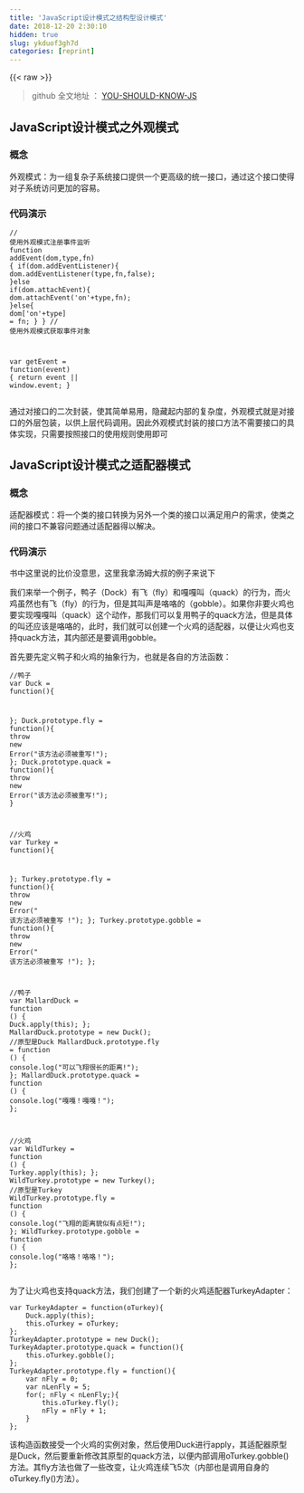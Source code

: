 ```yaml
---
title: 'JavaScript设计模式之结构型设计模式' 
date: 2018-12-20 2:30:10
hidden: true
slug: ykduof3gh7d
categories: [reprint]
---
```


{{< raw >}}

                    
<blockquote>github 全文地址 ： <a href="https://github.com/Nealyang/YOU-SHOULD-KNOW-JS" rel="nofollow noreferrer" target="_blank">YOU-SHOULD-KNOW-JS</a>
</blockquote>
<h2 id="articleHeader0">JavaScript设计模式之外观模式</h2>
<h3 id="articleHeader1">概念</h3>
<p>外观模式：为一组复杂子系统接口提供一个更高级的统一接口，通过这个接口使得对子系统访问更加的容易。</p>
<h3 id="articleHeader2">代码演示</h3>
<div class="widget-codetool" style="display:none;">
      <div class="widget-codetool--inner">
      <span class="selectCode code-tool" data-toggle="tooltip" data-placement="top" title="" data-original-title="全选"></span>
      <span type="button" class="copyCode code-tool" data-toggle="tooltip" data-placement="top" data-clipboard-text="// 使用外观模式注册事件监听
function addEvent(dom,type,fn) {
  if(dom.addEventListener){
      dom.addEventListener(type,fn,false);
  }else if(dom.attachEvent){
      dom.attachEvent('on'+type,fn);
  }else{
      dom['on'+type] = fn;
  }
}
// 使用外观模式获取事件对象

var getEvent = function(event) {
  return event || window.event;
}" title="" data-original-title="复制"></span>
      <span type="button" class="saveToNote code-tool" data-toggle="tooltip" data-placement="top" title="" data-original-title="放进笔记"></span>
      </div>
      </div><pre class="hljs typescript"><code><span class="hljs-comment">// 使用外观模式注册事件监听</span>
<span class="hljs-function"><span class="hljs-keyword">function</span> <span class="hljs-title">addEvent</span>(<span class="hljs-params">dom,<span class="hljs-keyword">type</span>,fn</span>) </span>{
  <span class="hljs-keyword">if</span>(dom.addEventListener){
      dom.addEventListener(<span class="hljs-keyword">type</span>,fn,<span class="hljs-literal">false</span>);
  }<span class="hljs-keyword">else</span> <span class="hljs-keyword">if</span>(dom.attachEvent){
      dom.attachEvent(<span class="hljs-string">'on'</span>+<span class="hljs-keyword">type</span>,fn);
  }<span class="hljs-keyword">else</span>{
      dom[<span class="hljs-string">'on'</span>+<span class="hljs-keyword">type</span>] = fn;
  }
}
<span class="hljs-comment">// 使用外观模式获取事件对象</span>

<span class="hljs-keyword">var</span> getEvent = <span class="hljs-function"><span class="hljs-keyword">function</span>(<span class="hljs-params">event</span>) </span>{
  <span class="hljs-keyword">return</span> event || <span class="hljs-built_in">window</span>.event;
}</code></pre>
<p>通过对接口的二次封装，使其简单易用，隐藏起内部的复杂度，外观模式就是对接口的外层包装，以供上层代码调用。因此外观模式封装的接口方法不需要接口的具体实现，只需要按照接口的使用规则使用即可</p>
<h2 id="articleHeader3">JavaScript设计模式之适配器模式</h2>
<h3 id="articleHeader4">概念</h3>
<p>适配器模式：将一个类的接口转换为另外一个类的接口以满足用户的需求，使类之间的接口不兼容问题通过适配器得以解决。</p>
<h3 id="articleHeader5">代码演示</h3>
<p>书中这里说的比价没意思，这里我拿汤姆大叔的例子来说下</p>
<p>我们来举一个例子，鸭子（Dock）有飞（fly）和嘎嘎叫（quack）的行为，而火鸡虽然也有飞（fly）的行为，但是其叫声是咯咯的（gobble）。如果你非要火鸡也要实现嘎嘎叫（quack）这个动作，那我们可以复用鸭子的quack方法，但是具体的叫还应该是咯咯的，此时，我们就可以创建一个火鸡的适配器，以便让火鸡也支持quack方法，其内部还是要调用gobble。</p>
<p>首先要先定义鸭子和火鸡的抽象行为，也就是各自的方法函数：</p>
<div class="widget-codetool" style="display:none;">
      <div class="widget-codetool--inner">
      <span class="selectCode code-tool" data-toggle="tooltip" data-placement="top" title="" data-original-title="全选"></span>
      <span type="button" class="copyCode code-tool" data-toggle="tooltip" data-placement="top" data-clipboard-text="//鸭子
var Duck = function(){

};
Duck.prototype.fly = function(){
throw new Error(&quot;该方法必须被重写!&quot;);
};
Duck.prototype.quack = function(){
throw new Error(&quot;该方法必须被重写!&quot;);
}

//火鸡
var Turkey = function(){

};
Turkey.prototype.fly = function(){
    throw new Error(&quot; 该方法必须被重写 !&quot;);
};
Turkey.prototype.gobble = function(){
    throw new Error(&quot; 该方法必须被重写 !&quot;);
};


//鸭子
var MallardDuck = function () {
    Duck.apply(this);
};
MallardDuck.prototype = new Duck(); //原型是Duck
MallardDuck.prototype.fly = function () {
    console.log(&quot;可以飞翔很长的距离!&quot;);
};
MallardDuck.prototype.quack = function () {
    console.log(&quot;嘎嘎！嘎嘎！&quot;);
};

//火鸡
var WildTurkey = function () {
    Turkey.apply(this);
};
WildTurkey.prototype = new Turkey(); //原型是Turkey
WildTurkey.prototype.fly = function () {
    console.log(&quot;飞翔的距离貌似有点短!&quot;);
};
WildTurkey.prototype.gobble = function () {
    console.log(&quot;咯咯！咯咯！&quot;);
};" title="" data-original-title="复制"></span>
      <span type="button" class="saveToNote code-tool" data-toggle="tooltip" data-placement="top" title="" data-original-title="放进笔记"></span>
      </div>
      </div><pre class="hljs javascript"><code><span class="hljs-comment">//鸭子</span>
<span class="hljs-keyword">var</span> Duck = <span class="hljs-function"><span class="hljs-keyword">function</span>(<span class="hljs-params"></span>)</span>{

};
Duck.prototype.fly = <span class="hljs-function"><span class="hljs-keyword">function</span>(<span class="hljs-params"></span>)</span>{
<span class="hljs-keyword">throw</span> <span class="hljs-keyword">new</span> <span class="hljs-built_in">Error</span>(<span class="hljs-string">"该方法必须被重写!"</span>);
};
Duck.prototype.quack = <span class="hljs-function"><span class="hljs-keyword">function</span>(<span class="hljs-params"></span>)</span>{
<span class="hljs-keyword">throw</span> <span class="hljs-keyword">new</span> <span class="hljs-built_in">Error</span>(<span class="hljs-string">"该方法必须被重写!"</span>);
}

<span class="hljs-comment">//火鸡</span>
<span class="hljs-keyword">var</span> Turkey = <span class="hljs-function"><span class="hljs-keyword">function</span>(<span class="hljs-params"></span>)</span>{

};
Turkey.prototype.fly = <span class="hljs-function"><span class="hljs-keyword">function</span>(<span class="hljs-params"></span>)</span>{
    <span class="hljs-keyword">throw</span> <span class="hljs-keyword">new</span> <span class="hljs-built_in">Error</span>(<span class="hljs-string">" 该方法必须被重写 !"</span>);
};
Turkey.prototype.gobble = <span class="hljs-function"><span class="hljs-keyword">function</span>(<span class="hljs-params"></span>)</span>{
    <span class="hljs-keyword">throw</span> <span class="hljs-keyword">new</span> <span class="hljs-built_in">Error</span>(<span class="hljs-string">" 该方法必须被重写 !"</span>);
};


<span class="hljs-comment">//鸭子</span>
<span class="hljs-keyword">var</span> MallardDuck = <span class="hljs-function"><span class="hljs-keyword">function</span> (<span class="hljs-params"></span>) </span>{
    Duck.apply(<span class="hljs-keyword">this</span>);
};
MallardDuck.prototype = <span class="hljs-keyword">new</span> Duck(); <span class="hljs-comment">//原型是Duck</span>
MallardDuck.prototype.fly = <span class="hljs-function"><span class="hljs-keyword">function</span> (<span class="hljs-params"></span>) </span>{
    <span class="hljs-built_in">console</span>.log(<span class="hljs-string">"可以飞翔很长的距离!"</span>);
};
MallardDuck.prototype.quack = <span class="hljs-function"><span class="hljs-keyword">function</span> (<span class="hljs-params"></span>) </span>{
    <span class="hljs-built_in">console</span>.log(<span class="hljs-string">"嘎嘎！嘎嘎！"</span>);
};

<span class="hljs-comment">//火鸡</span>
<span class="hljs-keyword">var</span> WildTurkey = <span class="hljs-function"><span class="hljs-keyword">function</span> (<span class="hljs-params"></span>) </span>{
    Turkey.apply(<span class="hljs-keyword">this</span>);
};
WildTurkey.prototype = <span class="hljs-keyword">new</span> Turkey(); <span class="hljs-comment">//原型是Turkey</span>
WildTurkey.prototype.fly = <span class="hljs-function"><span class="hljs-keyword">function</span> (<span class="hljs-params"></span>) </span>{
    <span class="hljs-built_in">console</span>.log(<span class="hljs-string">"飞翔的距离貌似有点短!"</span>);
};
WildTurkey.prototype.gobble = <span class="hljs-function"><span class="hljs-keyword">function</span> (<span class="hljs-params"></span>) </span>{
    <span class="hljs-built_in">console</span>.log(<span class="hljs-string">"咯咯！咯咯！"</span>);
};</code></pre>
<p>为了让火鸡也支持quack方法，我们创建了一个新的火鸡适配器TurkeyAdapter：</p>
<div class="widget-codetool" style="display:none;">
      <div class="widget-codetool--inner">
      <span class="selectCode code-tool" data-toggle="tooltip" data-placement="top" title="" data-original-title="全选"></span>
      <span type="button" class="copyCode code-tool" data-toggle="tooltip" data-placement="top" data-clipboard-text="var TurkeyAdapter = function(oTurkey){
    Duck.apply(this);
    this.oTurkey = oTurkey;
};
TurkeyAdapter.prototype = new Duck();
TurkeyAdapter.prototype.quack = function(){
    this.oTurkey.gobble();
};
TurkeyAdapter.prototype.fly = function(){
    var nFly = 0;
    var nLenFly = 5;
    for(; nFly < nLenFly;){
        this.oTurkey.fly();
        nFly = nFly + 1;
    }
};" title="" data-original-title="复制"></span>
      <span type="button" class="saveToNote code-tool" data-toggle="tooltip" data-placement="top" title="" data-original-title="放进笔记"></span>
      </div>
      </div><pre class="hljs actionscript"><code><span class="hljs-keyword">var</span> TurkeyAdapter = <span class="hljs-function"><span class="hljs-keyword">function</span><span class="hljs-params">(oTurkey)</span></span>{
    Duck.apply(<span class="hljs-keyword">this</span>);
    <span class="hljs-keyword">this</span>.oTurkey = oTurkey;
};
TurkeyAdapter.prototype = <span class="hljs-keyword">new</span> Duck();
TurkeyAdapter.prototype.quack = <span class="hljs-function"><span class="hljs-keyword">function</span><span class="hljs-params">()</span></span>{
    <span class="hljs-keyword">this</span>.oTurkey.gobble();
};
TurkeyAdapter.prototype.fly = <span class="hljs-function"><span class="hljs-keyword">function</span><span class="hljs-params">()</span></span>{
    <span class="hljs-keyword">var</span> nFly = <span class="hljs-number">0</span>;
    <span class="hljs-keyword">var</span> nLenFly = <span class="hljs-number">5</span>;
    <span class="hljs-keyword">for</span>(; nFly &lt; nLenFly;){
        <span class="hljs-keyword">this</span>.oTurkey.fly();
        nFly = nFly + <span class="hljs-number">1</span>;
    }
};</code></pre>
<p>该构造函数接受一个火鸡的实例对象，然后使用Duck进行apply，其适配器原型是Duck，然后要重新修改其原型的quack方法，以便内部调用oTurkey.gobble()方法。其fly方法也做了一些改变，让火鸡连续飞5次（内部也是调用自身的oTurkey.fly()方法）。</p>
<div class="widget-codetool" style="display:none;">
      <div class="widget-codetool--inner">
      <span class="selectCode code-tool" data-toggle="tooltip" data-placement="top" title="" data-original-title="全选"></span>
      <span type="button" class="copyCode code-tool" data-toggle="tooltip" data-placement="top" data-clipboard-text="    var oMallardDuck = new MallardDuck();
    var oWildTurkey = new WildTurkey();
    var oTurkeyAdapter = new TurkeyAdapter(oWildTurkey);
    
    //原有的鸭子行为
    oMallardDuck.fly();
    oMallardDuck.quack();
    
    //原有的火鸡行为
    oWildTurkey.fly();
    oWildTurkey.gobble();
    
    //适配器火鸡的行为（火鸡调用鸭子的方法名称）
    oTurkeyAdapter.fly();
    oTurkeyAdapter.quack();" title="" data-original-title="复制"></span>
      <span type="button" class="saveToNote code-tool" data-toggle="tooltip" data-placement="top" title="" data-original-title="放进笔记"></span>
      </div>
      </div><pre class="hljs pony"><code>    <span class="hljs-keyword">var</span> oMallardDuck = <span class="hljs-function"><span class="hljs-keyword">new</span> <span class="hljs-title">MallardDuck</span>();
    <span class="hljs-title">var</span> <span class="hljs-title">oWildTurkey</span> = <span class="hljs-title">new</span> <span class="hljs-title">WildTurkey</span>();
    <span class="hljs-title">var</span> <span class="hljs-title">oTurkeyAdapter</span> = <span class="hljs-title">new</span> <span class="hljs-title">TurkeyAdapter</span>(oWildTurkey);
    
    <span class="hljs-comment">//原有的鸭子行为</span>
    <span class="hljs-title">oMallardDuck</span>.<span class="hljs-title">fly</span>();
    <span class="hljs-title">oMallardDuck</span>.<span class="hljs-title">quack</span>();
    
    <span class="hljs-comment">//原有的火鸡行为</span>
    <span class="hljs-title">oWildTurkey</span>.<span class="hljs-title">fly</span>();
    <span class="hljs-title">oWildTurkey</span>.<span class="hljs-title">gobble</span>();
    
    <span class="hljs-comment">//适配器火鸡的行为（火鸡调用鸭子的方法名称）</span>
    <span class="hljs-title">oTurkeyAdapter</span>.<span class="hljs-title">fly</span>();
    <span class="hljs-title">oTurkeyAdapter</span>.<span class="hljs-title">quack</span>();</span></code></pre>
<h2 id="articleHeader6">JavaScript设计模式之代理模式</h2>
<h3 id="articleHeader7">概念</h3>
<p>代理模式：由于一个对象不能直接引用另一个对象，所以需要代理对象在这两个对象之间起到中介的作用</p>
<h3 id="articleHeader8">代码演示</h3>
<div class="widget-codetool" style="display:none;">
      <div class="widget-codetool--inner">
      <span class="selectCode code-tool" data-toggle="tooltip" data-placement="top" title="" data-original-title="全选"></span>
      <span type="button" class="copyCode code-tool" data-toggle="tooltip" data-placement="top" data-clipboard-text="// 先声明美女对象
var girl = function (name) {
    this.name = name;
};

// 这是dudu
var dudu = function (girl) {
    this.girl = girl;
    this.sendGift = function (gift) {
        alert(&quot;Hi &quot; + girl.name + &quot;, dudu送你一个礼物：&quot; + gift);
    }
};

// 大叔是代理
var proxyTom = function (girl) {
    this.girl = girl;
    this.sendGift = function (gift) {
        (new dudu(girl)).sendGift(gift); // 替dudu送花咯
    }
};

var proxy = new proxyTom(new girl(&quot;酸奶小妹&quot;));
proxy.sendGift(&quot;999朵玫瑰&quot;);" title="" data-original-title="复制"></span>
      <span type="button" class="saveToNote code-tool" data-toggle="tooltip" data-placement="top" title="" data-original-title="放进笔记"></span>
      </div>
      </div><pre class="hljs actionscript"><code><span class="hljs-comment">// 先声明美女对象</span>
<span class="hljs-keyword">var</span> girl = <span class="hljs-function"><span class="hljs-keyword">function</span> <span class="hljs-params">(name)</span> </span>{
    <span class="hljs-keyword">this</span>.name = name;
};

<span class="hljs-comment">// 这是dudu</span>
<span class="hljs-keyword">var</span> dudu = <span class="hljs-function"><span class="hljs-keyword">function</span> <span class="hljs-params">(girl)</span> </span>{
    <span class="hljs-keyword">this</span>.girl = girl;
    <span class="hljs-keyword">this</span>.sendGift = <span class="hljs-function"><span class="hljs-keyword">function</span> <span class="hljs-params">(gift)</span> </span>{
        alert(<span class="hljs-string">"Hi "</span> + girl.name + <span class="hljs-string">", dudu送你一个礼物："</span> + gift);
    }
};

<span class="hljs-comment">// 大叔是代理</span>
<span class="hljs-keyword">var</span> proxyTom = <span class="hljs-function"><span class="hljs-keyword">function</span> <span class="hljs-params">(girl)</span> </span>{
    <span class="hljs-keyword">this</span>.girl = girl;
    <span class="hljs-keyword">this</span>.sendGift = <span class="hljs-function"><span class="hljs-keyword">function</span> <span class="hljs-params">(gift)</span> </span>{
        (<span class="hljs-keyword">new</span> dudu(girl)).sendGift(gift); <span class="hljs-comment">// 替dudu送花咯</span>
    }
};

<span class="hljs-keyword">var</span> proxy = <span class="hljs-keyword">new</span> proxyTom(<span class="hljs-keyword">new</span> girl(<span class="hljs-string">"酸奶小妹"</span>));
proxy.sendGift(<span class="hljs-string">"999朵玫瑰"</span>);</code></pre>
<p>假如dudu要送酸奶小妹玫瑰花，却不知道她的联系方式或者不好意思，想委托大叔去送这些玫瑰，那大叔就是个代理</p>
<p>其实在日常开发中，我们遇到很多这种情况，比如跨域，之前总结过跨域的所有东西，其中的jsonp，window.name还是location.hash都是通过代理模式来实现的。</p>
<p>代理模式具体的从我的另一篇文章，JavaScript中的跨域总结去体会哈</p>
<h2 id="articleHeader9">JavaScript设计模式之装饰着模式</h2>
<h3 id="articleHeader10">概念</h3>
<p>装饰着模式，在不改变源对象的基础上，通过对其进行包装拓展使原有对象可以满足用户的更复杂需求</p>
<h3 id="articleHeader11">代码演示</h3>
<p>这里我拿给输入框添加事件举例</p>
<div class="widget-codetool" style="display:none;">
      <div class="widget-codetool--inner">
      <span class="selectCode code-tool" data-toggle="tooltip" data-placement="top" title="" data-original-title="全选"></span>
      <span type="button" class="copyCode code-tool" data-toggle="tooltip" data-placement="top" data-clipboard-text="var decorator = function(input ,fn) {
  //获取时间源
  var input = document.getElementById(input);
  if(typeof input.onclick === 'function'){
      //缓存事件源原有的回调函数
      var oldClickFn = input.onclick;
      input.onclick = function (ev) { 
          oldClickFn();
          fn();
       }
  }else{
      input.onclick = fn;
  }
}" title="" data-original-title="复制"></span>
      <span type="button" class="saveToNote code-tool" data-toggle="tooltip" data-placement="top" title="" data-original-title="放进笔记"></span>
      </div>
      </div><pre class="hljs verilog"><code><span class="hljs-keyword">var</span> decorator = <span class="hljs-keyword">function</span>(<span class="hljs-keyword">input</span> ,fn) {
  <span class="hljs-comment">//获取时间源</span>
  <span class="hljs-keyword">var</span> <span class="hljs-keyword">input</span> = document<span class="hljs-variable">.getElementById</span>(<span class="hljs-keyword">input</span>);
  <span class="hljs-keyword">if</span>(typeof <span class="hljs-keyword">input</span><span class="hljs-variable">.onclick</span> === '<span class="hljs-keyword">function</span>'){
      <span class="hljs-comment">//缓存事件源原有的回调函数</span>
      <span class="hljs-keyword">var</span> oldClickFn = <span class="hljs-keyword">input</span><span class="hljs-variable">.onclick</span>;
      <span class="hljs-keyword">input</span><span class="hljs-variable">.onclick</span> = <span class="hljs-keyword">function</span> (ev) { 
          oldClickFn();
          fn();
       }
  }<span class="hljs-keyword">else</span>{
      <span class="hljs-keyword">input</span><span class="hljs-variable">.onclick</span> = fn;
  }
}</code></pre>
<p>装饰着模式很简单，就是对原有对象的属性和方法的添加。相比于之前说的适配器模式是对原有对象的适配，添加的方法和原有的方法功能上大致相似。但是装饰着提供的方法和原有方法功能项则有一定的区别，且不需要去了解原有对象的功能。只要原封不动的去使用就行。不需要知道具体的实现细节。</p>
<h2 id="articleHeader12">JavaScript设计模式之桥接模式</h2>
<h3 id="articleHeader13">概念</h3>
<p>桥接模式：在系统沿着多个维度变化的时候，不增加起复杂度已达到解耦的目的</p>
<h3 id="articleHeader14">应用场景</h3>
<p>在我们日常开发中，需要对相同的逻辑做抽象的处理。桥接模式就是为了解决这类的需求。</p>
<p>桥接模式最主要的特点就是将实现层和抽象层解耦分离，是两部分可以独立变化</p>
<p>比如我们写一个跑步游戏，对于游戏中的人和精灵都是动作单元。而他们的动作也是非常的统一。比如人和精灵和球运动都是x，y坐标的改变，球的颜色和精灵的颜色绘制方式也非常的类似。<br>我们就可以将这些方法给抽象出来。</p>
<h3 id="articleHeader15">代码演示</h3>
<div class="widget-codetool" style="display:none;">
      <div class="widget-codetool--inner">
      <span class="selectCode code-tool" data-toggle="tooltip" data-placement="top" title="" data-original-title="全选"></span>
      <span type="button" class="copyCode code-tool" data-toggle="tooltip" data-placement="top" data-clipboard-text="//运动单元
function Speed(x,y) {
  this.x = x;
  this.y = y;
}
Speed.prototype.run = function() {
  console.log('动起来');
}
// 着色单元
function Color(cl) {
  this.color = cl;
}
Color.prototype.draw = function() {
  console.log('绘制色彩')
}

// 变形单元
function Shape(ap) {
  this.shape = ap;
}
Shape.prototype.change = function() {
  console.log('改变形状');
}
//说话单元
function Speak(wd) {
  this.word = wd;
}
Speak.prototype.say = function() {
  console.log('请开始你的表演')
}


//创建球类，并且它可以运动可以着色
function Ball(x,y,c) {
  this.speed = new Speed(x,y);
  this.color = new Color(c);
}
Ball.prototype.init = function() {
  //实现运动和着色
  this.speed.run();
  this.color.draw();
}

function People(x,y,f) {
  this.speed = new Speed(x,y);
  this.speak = new Speak(f);
}

People.prototype.init = function() {
  this.speed.run();
  this.speak.say();
}
//...


//当我们实例化一个人物对象的时候，他就可以有对应的方法实现了

var p =new People(10,12,'我是一个人');
p.init();" title="" data-original-title="复制"></span>
      <span type="button" class="saveToNote code-tool" data-toggle="tooltip" data-placement="top" title="" data-original-title="放进笔记"></span>
      </div>
      </div><pre class="hljs javascript"><code><span class="hljs-comment">//运动单元</span>
<span class="hljs-function"><span class="hljs-keyword">function</span> <span class="hljs-title">Speed</span>(<span class="hljs-params">x,y</span>) </span>{
  <span class="hljs-keyword">this</span>.x = x;
  <span class="hljs-keyword">this</span>.y = y;
}
Speed.prototype.run = <span class="hljs-function"><span class="hljs-keyword">function</span>(<span class="hljs-params"></span>) </span>{
  <span class="hljs-built_in">console</span>.log(<span class="hljs-string">'动起来'</span>);
}
<span class="hljs-comment">// 着色单元</span>
<span class="hljs-function"><span class="hljs-keyword">function</span> <span class="hljs-title">Color</span>(<span class="hljs-params">cl</span>) </span>{
  <span class="hljs-keyword">this</span>.color = cl;
}
Color.prototype.draw = <span class="hljs-function"><span class="hljs-keyword">function</span>(<span class="hljs-params"></span>) </span>{
  <span class="hljs-built_in">console</span>.log(<span class="hljs-string">'绘制色彩'</span>)
}

<span class="hljs-comment">// 变形单元</span>
<span class="hljs-function"><span class="hljs-keyword">function</span> <span class="hljs-title">Shape</span>(<span class="hljs-params">ap</span>) </span>{
  <span class="hljs-keyword">this</span>.shape = ap;
}
Shape.prototype.change = <span class="hljs-function"><span class="hljs-keyword">function</span>(<span class="hljs-params"></span>) </span>{
  <span class="hljs-built_in">console</span>.log(<span class="hljs-string">'改变形状'</span>);
}
<span class="hljs-comment">//说话单元</span>
<span class="hljs-function"><span class="hljs-keyword">function</span> <span class="hljs-title">Speak</span>(<span class="hljs-params">wd</span>) </span>{
  <span class="hljs-keyword">this</span>.word = wd;
}
Speak.prototype.say = <span class="hljs-function"><span class="hljs-keyword">function</span>(<span class="hljs-params"></span>) </span>{
  <span class="hljs-built_in">console</span>.log(<span class="hljs-string">'请开始你的表演'</span>)
}


<span class="hljs-comment">//创建球类，并且它可以运动可以着色</span>
<span class="hljs-function"><span class="hljs-keyword">function</span> <span class="hljs-title">Ball</span>(<span class="hljs-params">x,y,c</span>) </span>{
  <span class="hljs-keyword">this</span>.speed = <span class="hljs-keyword">new</span> Speed(x,y);
  <span class="hljs-keyword">this</span>.color = <span class="hljs-keyword">new</span> Color(c);
}
Ball.prototype.init = <span class="hljs-function"><span class="hljs-keyword">function</span>(<span class="hljs-params"></span>) </span>{
  <span class="hljs-comment">//实现运动和着色</span>
  <span class="hljs-keyword">this</span>.speed.run();
  <span class="hljs-keyword">this</span>.color.draw();
}

<span class="hljs-function"><span class="hljs-keyword">function</span> <span class="hljs-title">People</span>(<span class="hljs-params">x,y,f</span>) </span>{
  <span class="hljs-keyword">this</span>.speed = <span class="hljs-keyword">new</span> Speed(x,y);
  <span class="hljs-keyword">this</span>.speak = <span class="hljs-keyword">new</span> Speak(f);
}

People.prototype.init = <span class="hljs-function"><span class="hljs-keyword">function</span>(<span class="hljs-params"></span>) </span>{
  <span class="hljs-keyword">this</span>.speed.run();
  <span class="hljs-keyword">this</span>.speak.say();
}
<span class="hljs-comment">//...</span>


<span class="hljs-comment">//当我们实例化一个人物对象的时候，他就可以有对应的方法实现了</span>

<span class="hljs-keyword">var</span> p =<span class="hljs-keyword">new</span> People(<span class="hljs-number">10</span>,<span class="hljs-number">12</span>,<span class="hljs-string">'我是一个人'</span>);
p.init();</code></pre>
<h2 id="articleHeader16">JavaScript设计模式之组合模式</h2>
<h3 id="articleHeader17">概念</h3>
<p>组合模式：又称部分-整体模式，将对象组合成树形结构以表示成“部分整体”的层次结构。组合模式使得用户对单个对象以及组合对象的使用具有一致性</p>
<h3 id="articleHeader18">使用场景</h3>
<p>我们平时开发过程中，一定会遇到这种情况：同时处理简单对象和由简单对象组成的复杂对象，这些简单对象和复杂对象会组合成树形结构，在客户端对其处理的时候要保持一致性。比如电商网站中的产品订单，每一张产品订单可能有多个子订单组合，比如操作系统的文件夹，每个文件夹有多个子文件夹或文件，我们作为用户对其进行复制，删除等操作时，不管是文件夹还是文件，对我们操作者来说是一样的。在这种场景下，就非常适合使用组合模式来实现。</p>
<p>组合模式主要有三个角色：</p>
<p>（1）抽象组件（Component）：抽象类，主要定义了参与组合的对象的公共接口</p>
<p>（2）子对象（Leaf）：组成组合对象的最基本对象</p>
<p>（3）组合对象（Composite）：由子对象组合起来的复杂对象</p>
<p>理解组合模式的关键是要理解组合模式对单个对象和组合对象使用的一致性，我们接下来说说组合模式的实现加深理解。</p>
<h3 id="articleHeader19">代码演示</h3>
<div class="widget-codetool" style="display:none;">
      <div class="widget-codetool--inner">
      <span class="selectCode code-tool" data-toggle="tooltip" data-placement="top" title="" data-original-title="全选"></span>
      <span type="button" class="copyCode code-tool" data-toggle="tooltip" data-placement="top" data-clipboard-text="// 抽象一个虚拟父类
var News = function() {
  this.children = [];
  this.element = null;
}

News.prototype = {
    init:function() {
      throw new Error('请重写你的方法');
    },
    add:function() {
              throw new Error('请重写你的方法');
            },
    getElement:function() {
                    throw new Error('请重写你的方法');
                  },
}

function iniheritObject(o) {
  function F() {}
  F.prototype = o;
  return new F();
}

function inheritPrototype(subClass,superClass) {
  var p = iniheritObject(superClass.prototype);
  p.constructor = subClass;
  subClass.prototype = p;
}
//容器类
var Container = function(id,parent) {
  News.call(this);
  this.id = id;
  this.parent = parent;
  this.init();
}

//寄生式继承父类原型方法
inheritPrototype(Container,News);

Container.prototype.init = function() {
  this.element = document.createElement('ul');
  this.element.id = this.id;
  this.element.className = 'new-container';
}

Container.prototype.add = function(child) {
  this.children.push(child);
  this.element.appendChild(child.getElement());
  return this;
}

Container.prototype.getElement = function() {
  return this.element;
}

Container.prototype.show = function() {
  this.parent.appendChild(this.element)
}
//同样下一层极的行成员集合类以及后面新闻组合体类
var Item = function(classname) {
  News.call(this);
  this.classname = classname;
  this.init();
}
inheritPrototype(Item,News);
Item.prototype.init = function() {
  this.element = document.createElement('li');
  this.element.className = this.classname;
}
Item.prototype.add = function(child) {
  this.children.push(child);
  this.element.appendChild(child.getElement());
  return this;
}
Item.prototype.getElement = function() {
  return this.element;
}

var NewsGroup = function(className) {
  News.call(this);
  this.classname = classname|| '';
  this.init();
}
inheritPrototype(NewsGroup,News);
NewsGroup.prototype.init = function() {
  this.element = document.createElement('div');
  this.element.className = this.classname;
}
NewsGroup.prototype.add = function(child) {
  this.children.push(child);
  this.element.appendChild(child.getElement());
  return this;
}
NewsGroup.prototype.getElement = function() {
  return this.element;
}
" title="" data-original-title="复制"></span>
      <span type="button" class="saveToNote code-tool" data-toggle="tooltip" data-placement="top" title="" data-original-title="放进笔记"></span>
      </div>
      </div><pre class="hljs javascript"><code><span class="hljs-comment">// 抽象一个虚拟父类</span>
<span class="hljs-keyword">var</span> News = <span class="hljs-function"><span class="hljs-keyword">function</span>(<span class="hljs-params"></span>) </span>{
  <span class="hljs-keyword">this</span>.children = [];
  <span class="hljs-keyword">this</span>.element = <span class="hljs-literal">null</span>;
}

News.prototype = {
    <span class="hljs-attr">init</span>:<span class="hljs-function"><span class="hljs-keyword">function</span>(<span class="hljs-params"></span>) </span>{
      <span class="hljs-keyword">throw</span> <span class="hljs-keyword">new</span> <span class="hljs-built_in">Error</span>(<span class="hljs-string">'请重写你的方法'</span>);
    },
    <span class="hljs-attr">add</span>:<span class="hljs-function"><span class="hljs-keyword">function</span>(<span class="hljs-params"></span>) </span>{
              <span class="hljs-keyword">throw</span> <span class="hljs-keyword">new</span> <span class="hljs-built_in">Error</span>(<span class="hljs-string">'请重写你的方法'</span>);
            },
    <span class="hljs-attr">getElement</span>:<span class="hljs-function"><span class="hljs-keyword">function</span>(<span class="hljs-params"></span>) </span>{
                    <span class="hljs-keyword">throw</span> <span class="hljs-keyword">new</span> <span class="hljs-built_in">Error</span>(<span class="hljs-string">'请重写你的方法'</span>);
                  },
}

<span class="hljs-function"><span class="hljs-keyword">function</span> <span class="hljs-title">iniheritObject</span>(<span class="hljs-params">o</span>) </span>{
  <span class="hljs-function"><span class="hljs-keyword">function</span> <span class="hljs-title">F</span>(<span class="hljs-params"></span>) </span>{}
  F.prototype = o;
  <span class="hljs-keyword">return</span> <span class="hljs-keyword">new</span> F();
}

<span class="hljs-function"><span class="hljs-keyword">function</span> <span class="hljs-title">inheritPrototype</span>(<span class="hljs-params">subClass,superClass</span>) </span>{
  <span class="hljs-keyword">var</span> p = iniheritObject(superClass.prototype);
  p.constructor = subClass;
  subClass.prototype = p;
}
<span class="hljs-comment">//容器类</span>
<span class="hljs-keyword">var</span> Container = <span class="hljs-function"><span class="hljs-keyword">function</span>(<span class="hljs-params">id,parent</span>) </span>{
  News.call(<span class="hljs-keyword">this</span>);
  <span class="hljs-keyword">this</span>.id = id;
  <span class="hljs-keyword">this</span>.parent = parent;
  <span class="hljs-keyword">this</span>.init();
}

<span class="hljs-comment">//寄生式继承父类原型方法</span>
inheritPrototype(Container,News);

Container.prototype.init = <span class="hljs-function"><span class="hljs-keyword">function</span>(<span class="hljs-params"></span>) </span>{
  <span class="hljs-keyword">this</span>.element = <span class="hljs-built_in">document</span>.createElement(<span class="hljs-string">'ul'</span>);
  <span class="hljs-keyword">this</span>.element.id = <span class="hljs-keyword">this</span>.id;
  <span class="hljs-keyword">this</span>.element.className = <span class="hljs-string">'new-container'</span>;
}

Container.prototype.add = <span class="hljs-function"><span class="hljs-keyword">function</span>(<span class="hljs-params">child</span>) </span>{
  <span class="hljs-keyword">this</span>.children.push(child);
  <span class="hljs-keyword">this</span>.element.appendChild(child.getElement());
  <span class="hljs-keyword">return</span> <span class="hljs-keyword">this</span>;
}

Container.prototype.getElement = <span class="hljs-function"><span class="hljs-keyword">function</span>(<span class="hljs-params"></span>) </span>{
  <span class="hljs-keyword">return</span> <span class="hljs-keyword">this</span>.element;
}

Container.prototype.show = <span class="hljs-function"><span class="hljs-keyword">function</span>(<span class="hljs-params"></span>) </span>{
  <span class="hljs-keyword">this</span>.parent.appendChild(<span class="hljs-keyword">this</span>.element)
}
<span class="hljs-comment">//同样下一层极的行成员集合类以及后面新闻组合体类</span>
<span class="hljs-keyword">var</span> Item = <span class="hljs-function"><span class="hljs-keyword">function</span>(<span class="hljs-params">classname</span>) </span>{
  News.call(<span class="hljs-keyword">this</span>);
  <span class="hljs-keyword">this</span>.classname = classname;
  <span class="hljs-keyword">this</span>.init();
}
inheritPrototype(Item,News);
Item.prototype.init = <span class="hljs-function"><span class="hljs-keyword">function</span>(<span class="hljs-params"></span>) </span>{
  <span class="hljs-keyword">this</span>.element = <span class="hljs-built_in">document</span>.createElement(<span class="hljs-string">'li'</span>);
  <span class="hljs-keyword">this</span>.element.className = <span class="hljs-keyword">this</span>.classname;
}
Item.prototype.add = <span class="hljs-function"><span class="hljs-keyword">function</span>(<span class="hljs-params">child</span>) </span>{
  <span class="hljs-keyword">this</span>.children.push(child);
  <span class="hljs-keyword">this</span>.element.appendChild(child.getElement());
  <span class="hljs-keyword">return</span> <span class="hljs-keyword">this</span>;
}
Item.prototype.getElement = <span class="hljs-function"><span class="hljs-keyword">function</span>(<span class="hljs-params"></span>) </span>{
  <span class="hljs-keyword">return</span> <span class="hljs-keyword">this</span>.element;
}

<span class="hljs-keyword">var</span> NewsGroup = <span class="hljs-function"><span class="hljs-keyword">function</span>(<span class="hljs-params">className</span>) </span>{
  News.call(<span class="hljs-keyword">this</span>);
  <span class="hljs-keyword">this</span>.classname = classname|| <span class="hljs-string">''</span>;
  <span class="hljs-keyword">this</span>.init();
}
inheritPrototype(NewsGroup,News);
NewsGroup.prototype.init = <span class="hljs-function"><span class="hljs-keyword">function</span>(<span class="hljs-params"></span>) </span>{
  <span class="hljs-keyword">this</span>.element = <span class="hljs-built_in">document</span>.createElement(<span class="hljs-string">'div'</span>);
  <span class="hljs-keyword">this</span>.element.className = <span class="hljs-keyword">this</span>.classname;
}
NewsGroup.prototype.add = <span class="hljs-function"><span class="hljs-keyword">function</span>(<span class="hljs-params">child</span>) </span>{
  <span class="hljs-keyword">this</span>.children.push(child);
  <span class="hljs-keyword">this</span>.element.appendChild(child.getElement());
  <span class="hljs-keyword">return</span> <span class="hljs-keyword">this</span>;
}
NewsGroup.prototype.getElement = <span class="hljs-function"><span class="hljs-keyword">function</span>(<span class="hljs-params"></span>) </span>{
  <span class="hljs-keyword">return</span> <span class="hljs-keyword">this</span>.element;
}
</code></pre>
<p>所以后面我们在使用的时候，创建新闻类，利用之前定义的组合元素去组合就可以了。</p>
<h2 id="articleHeader20">JavaScript设计模式之享元模式</h2>
<h3 id="articleHeader21">概念</h3>
<p>享元模式：运用共享技术有效的支持大量细粒度对象，避免对象之间拥有相同内容造成的不必要开销</p>
<p>主要用来优化程序的性能，适合解决大量类似的对象产生的性能问题。享元模式通过分析应用程序的对象，将其解析为内在数据和外在数据，减少对象数量，从而提高程序的性能。</p>
<h3 id="articleHeader22">基础知识</h3>
<p>享元模式通过共享大量的细粒度的对象，减少对象的数量，从而减少对象的内存，提高应用程序的性能。其基本思想就是分解现有类似对象的组成，将其展开为可以共享的内在数据和不可共享的外在数据，我们称内在数据的对象为享元对象。通常还需要一个工厂类来维护内在数据。</p>
<p>在JS中，享元模式主要有下面几个角色组成：</p>
<ul>
<li>客户端：用来调用享元工厂来获取内在数据的类，通常是应用程序所需的对象</li>
<li>享元工厂：用来维护享元数据的类</li>
<li>享元类：保持内在数据的类</li>
</ul>
<h3 id="articleHeader23">基本实现</h3>
<p>我们举个例子进行说明：苹果公司批量生产iphone，iphone的大部分数据比如型号，屏幕都是一样，少数部分数据比如内存有分16G,32G等。未使用享元模式前，我们写代码如下：</p>
<div class="widget-codetool" style="display:none;">
      <div class="widget-codetool--inner">
      <span class="selectCode code-tool" data-toggle="tooltip" data-placement="top" title="" data-original-title="全选"></span>
      <span type="button" class="copyCode code-tool" data-toggle="tooltip" data-placement="top" data-clipboard-text="function Iphone(model, screen, memory, SN) {
    this. model  = model;
    this.screen = screen;
    this.memory = memory;
    this.SN = SN;
}
var phones = [];
for (var i = 0; i < 1000000; i++) {
    var memory = i % 2 == 0 ? 16 : 32;
    phones.push(new Iphone(&quot;iphone6s&quot;, 5.0, memory, i));
}
" title="" data-original-title="复制"></span>
      <span type="button" class="saveToNote code-tool" data-toggle="tooltip" data-placement="top" title="" data-original-title="放进笔记"></span>
      </div>
      </div><pre class="hljs actionscript"><code><span class="hljs-function"><span class="hljs-keyword">function</span> <span class="hljs-title">Iphone</span><span class="hljs-params">(model, screen, memory, SN)</span> </span>{
    <span class="hljs-keyword">this</span>. model  = model;
    <span class="hljs-keyword">this</span>.screen = screen;
    <span class="hljs-keyword">this</span>.memory = memory;
    <span class="hljs-keyword">this</span>.SN = SN;
}
<span class="hljs-keyword">var</span> phones = [];
<span class="hljs-keyword">for</span> (<span class="hljs-keyword">var</span> i = <span class="hljs-number">0</span>; i &lt; <span class="hljs-number">1000000</span>; i++) {
    <span class="hljs-keyword">var</span> memory = i % <span class="hljs-number">2</span> == <span class="hljs-number">0</span> ? <span class="hljs-number">16</span> : <span class="hljs-number">32</span>;
    phones.push(<span class="hljs-keyword">new</span> Iphone(<span class="hljs-string">"iphone6s"</span>, <span class="hljs-number">5.0</span>, memory, i));
}
</code></pre>
<p>这段代码中，创建了一百万个iphone，每个iphone都独立申请一个内存。但是我们仔细观察可以看到，大部分iphone都是类似的，只是内存和序列号不一样，如果是一个对性能要求比较高的程序，我们就要考虑去优化它。<br> 大量相似对象的程序，我们就可以考虑用享元模式去优化它，我们分析出大部分的iphone的型号，屏幕，内存都是一样的，那这部分数据就可以公用，就是享元模式中的内在数据，定义享元类如下：</p>
<div class="widget-codetool" style="display:none;">
      <div class="widget-codetool--inner">
      <span class="selectCode code-tool" data-toggle="tooltip" data-placement="top" title="" data-original-title="全选"></span>
      <span type="button" class="copyCode code-tool" data-toggle="tooltip" data-placement="top" data-clipboard-text=" function IphoneFlyweight(model, screen, memory) {
      this.model = model;
      this.screen = screen;
      this.memory = memory;
  }
  " title="" data-original-title="复制"></span>
      <span type="button" class="saveToNote code-tool" data-toggle="tooltip" data-placement="top" title="" data-original-title="放进笔记"></span>
      </div>
      </div><pre class="hljs actionscript"><code> <span class="hljs-function"><span class="hljs-keyword">function</span> <span class="hljs-title">IphoneFlyweight</span><span class="hljs-params">(model, screen, memory)</span> </span>{
      <span class="hljs-keyword">this</span>.model = model;
      <span class="hljs-keyword">this</span>.screen = screen;
      <span class="hljs-keyword">this</span>.memory = memory;
  }
  </code></pre>
<p>我们定义了iphone的享元类，其中包含型号，屏幕和内存三个数据。我们还需要一个享元工厂来维护这些数据：</p>
<div class="widget-codetool" style="display:none;">
      <div class="widget-codetool--inner">
      <span class="selectCode code-tool" data-toggle="tooltip" data-placement="top" title="" data-original-title="全选"></span>
      <span type="button" class="copyCode code-tool" data-toggle="tooltip" data-placement="top" data-clipboard-text=" var flyweightFactory = (function () {
     var iphones = {};
     return {
         get: function (model, screen, memory) {
             var key = model + screen + memory;
             if (!iphones[key]) {
                 iphones[key] = new IphoneFlyweight(model, screen, memory);
             }
             return iphones[key];
         }
     };
 })();
 " title="" data-original-title="复制"></span>
      <span type="button" class="saveToNote code-tool" data-toggle="tooltip" data-placement="top" title="" data-original-title="放进笔记"></span>
      </div>
      </div><pre class="hljs actionscript"><code> <span class="hljs-keyword">var</span> flyweightFactory = (<span class="hljs-function"><span class="hljs-keyword">function</span> <span class="hljs-params">()</span> </span>{
     <span class="hljs-keyword">var</span> iphones = {};
     <span class="hljs-keyword">return</span> {
         <span class="hljs-keyword">get</span>: <span class="hljs-function"><span class="hljs-keyword">function</span> <span class="hljs-params">(model, screen, memory)</span> </span>{
             <span class="hljs-keyword">var</span> key = model + screen + memory;
             <span class="hljs-keyword">if</span> (!iphones[key]) {
                 iphones[key] = <span class="hljs-keyword">new</span> IphoneFlyweight(model, screen, memory);
             }
             <span class="hljs-keyword">return</span> iphones[key];
         }
     };
 })();
 </code></pre>
<p>在这个工厂中，我们定义了一个字典来保存享元对象，提供一个方法根据参数来获取享元对象，如果字典中有则直接返回，没有则创建一个返回。<br>接着我们创建一个客户端类，这个客户端类就是修改自iphone类：</p>
<div class="widget-codetool" style="display:none;">
      <div class="widget-codetool--inner">
      <span class="selectCode code-tool" data-toggle="tooltip" data-placement="top" title="" data-original-title="全选"></span>
      <span type="button" class="copyCode code-tool" data-toggle="tooltip" data-placement="top" data-clipboard-text=" function Iphone(model, screen, memory, SN) {
     this.flyweight = flyweightFactory.get(model, screen, memory);
     this.SN = SN;
 }
 " title="" data-original-title="复制"></span>
      <span type="button" class="saveToNote code-tool" data-toggle="tooltip" data-placement="top" title="" data-original-title="放进笔记"></span>
      </div>
      </div><pre class="hljs actionscript"><code> <span class="hljs-function"><span class="hljs-keyword">function</span> <span class="hljs-title">Iphone</span><span class="hljs-params">(model, screen, memory, SN)</span> </span>{
     <span class="hljs-keyword">this</span>.flyweight = flyweightFactory.get(model, screen, memory);
     <span class="hljs-keyword">this</span>.SN = SN;
 }
 </code></pre>
<p>然后我们依旧像之间那样生成多个iphone</p>
<div class="widget-codetool" style="display:none;">
      <div class="widget-codetool--inner">
      <span class="selectCode code-tool" data-toggle="tooltip" data-placement="top" title="" data-original-title="全选"></span>
      <span type="button" class="copyCode code-tool" data-toggle="tooltip" data-placement="top" data-clipboard-text="var phones = [];
for (var i = 0; i < 1000000; i++) {
    var memory = i % 2 == 0 ? 16 : 32;
    phones.push(new Iphone(&quot;iphone6s&quot;, 5.0, memory, i));
}
console.log(phones);
" title="" data-original-title="复制"></span>
      <span type="button" class="saveToNote code-tool" data-toggle="tooltip" data-placement="top" title="" data-original-title="放进笔记"></span>
      </div>
      </div><pre class="hljs maxima"><code><span class="hljs-built_in">var</span> phones = [];
<span class="hljs-keyword">for</span> (<span class="hljs-built_in">var</span> i = <span class="hljs-number">0</span>; i &lt; <span class="hljs-number">1000000</span>; i++) {
    <span class="hljs-built_in">var</span> memory = i <span class="hljs-symbol">%</span> <span class="hljs-number">2</span> == <span class="hljs-number">0</span> ? <span class="hljs-number">16</span> : <span class="hljs-number">32</span>;
    phones.<span class="hljs-built_in">push</span>(<span class="hljs-built_in">new</span> Iphone(<span class="hljs-string">"iphone6s"</span>, <span class="hljs-number">5.0</span>, memory, i));
}
console.<span class="hljs-built_in">log</span>(phones);
</code></pre>
<p>这里的关键就在于Iphone构造函数里面的this.flyweight = flyweightFactory.get(model, screen, memory)。这句代码通过享元工厂去获取享元数据，而在享元工厂里面，如果已经存在相同数据的对象则会直接返回对象，多个iphone对象共享这部分相同的数据，所以原本类似的数据已经大大减少，减少的内存的占用。</p>
<h3 id="articleHeader24">在DOM中的使用</h3>
<div class="widget-codetool" style="display:none;">
      <div class="widget-codetool--inner">
      <span class="selectCode code-tool" data-toggle="tooltip" data-placement="top" title="" data-original-title="全选"></span>
      <span type="button" class="copyCode code-tool" data-toggle="tooltip" data-placement="top" data-clipboard-text="<ul class=&quot;menu&quot;>
    <li class=&quot;item&quot;>选项1</li>
    <li class=&quot;item&quot;>选项2</li>
    <li class=&quot;item&quot;>选项3</li>
    <li class=&quot;item&quot;>选项4</li>
    <li class=&quot;item&quot;>选项5</li>
    <li class=&quot;item&quot;>选项6</li>
</ul>
" title="" data-original-title="复制"></span>
      <span type="button" class="saveToNote code-tool" data-toggle="tooltip" data-placement="top" title="" data-original-title="放进笔记"></span>
      </div>
      </div><pre class="hljs stata"><code>&lt;ul <span class="hljs-keyword">class</span>=<span class="hljs-string">"menu"</span>&gt;
    &lt;<span class="hljs-keyword">li</span> <span class="hljs-keyword">class</span>=<span class="hljs-string">"item"</span>&gt;选项1&lt;/<span class="hljs-keyword">li</span>&gt;
    &lt;<span class="hljs-keyword">li</span> <span class="hljs-keyword">class</span>=<span class="hljs-string">"item"</span>&gt;选项2&lt;/<span class="hljs-keyword">li</span>&gt;
    &lt;<span class="hljs-keyword">li</span> <span class="hljs-keyword">class</span>=<span class="hljs-string">"item"</span>&gt;选项3&lt;/<span class="hljs-keyword">li</span>&gt;
    &lt;<span class="hljs-keyword">li</span> <span class="hljs-keyword">class</span>=<span class="hljs-string">"item"</span>&gt;选项4&lt;/<span class="hljs-keyword">li</span>&gt;
    &lt;<span class="hljs-keyword">li</span> <span class="hljs-keyword">class</span>=<span class="hljs-string">"item"</span>&gt;选项5&lt;/<span class="hljs-keyword">li</span>&gt;
    &lt;<span class="hljs-keyword">li</span> <span class="hljs-keyword">class</span>=<span class="hljs-string">"item"</span>&gt;选项6&lt;/<span class="hljs-keyword">li</span>&gt;
&lt;/ul&gt;
</code></pre>
<p>点击菜单项，进行相应的操作，我们通过jQuery来绑定事件，一般会这么做：</p>
<div class="widget-codetool" style="display:none;">
      <div class="widget-codetool--inner">
      <span class="selectCode code-tool" data-toggle="tooltip" data-placement="top" title="" data-original-title="全选"></span>
      <span type="button" class="copyCode code-tool" data-toggle="tooltip" data-placement="top" data-clipboard-text=" $(&quot;.item&quot;).on(&quot;click&quot;, function () {
     console.log($(this).text());
 })
 " title="" data-original-title="复制"></span>
      <span type="button" class="saveToNote code-tool" data-toggle="tooltip" data-placement="top" title="" data-original-title="放进笔记"></span>
      </div>
      </div><pre class="hljs javascript"><code> $(<span class="hljs-string">".item"</span>).on(<span class="hljs-string">"click"</span>, <span class="hljs-function"><span class="hljs-keyword">function</span> (<span class="hljs-params"></span>) </span>{
     <span class="hljs-built_in">console</span>.log($(<span class="hljs-keyword">this</span>).text());
 })
 </code></pre>
<p>给每个列表项绑定事件，点击输出相应的文本。这样看暂时没有什么问题，但是如果是一个很长的列表，尤其是在移动端特别长的列表时，就会有性能问题，因为每个项都绑定了事件，都占用了内存。但是这些事件处理程序其实都是很类似的，我们就要对其优化。</p>
<div class="widget-codetool" style="display:none;">
      <div class="widget-codetool--inner">
      <span class="selectCode code-tool" data-toggle="tooltip" data-placement="top" title="" data-original-title="全选"></span>
      <span type="button" class="copyCode code-tool" data-toggle="tooltip" data-placement="top" data-clipboard-text="
 $(&quot;.menu&quot;).on(&quot;click&quot;, &quot;.item&quot;, function () {
     console.log($(this).text());
 })
 " title="" data-original-title="复制"></span>
      <span type="button" class="saveToNote code-tool" data-toggle="tooltip" data-placement="top" title="" data-original-title="放进笔记"></span>
      </div>
      </div><pre class="hljs javascript"><code>
 $(<span class="hljs-string">".menu"</span>).on(<span class="hljs-string">"click"</span>, <span class="hljs-string">".item"</span>, <span class="hljs-function"><span class="hljs-keyword">function</span> (<span class="hljs-params"></span>) </span>{
     <span class="hljs-built_in">console</span>.log($(<span class="hljs-keyword">this</span>).text());
 })
 </code></pre>
<p>通过这种方式进行事件绑定，可以减少事件处理程序的数量，这种方式叫做事件委托，也是运用了享元模式的原理。事件处理程序是公用的内在部分，每个菜单项各自的文本就是外在部分。我们简单说下事件委托的原理：点击菜单项，事件会从li元素冒泡到ul元素，我们绑定事件到ul上，实际上就绑定了一个事件，然后通过事件参数event里面的target来判断点击的具体是哪一个元素，比如低级第一个li元素，event.target就是li，这样就能拿到具体的点击元素了，就可以根据不同元素进行不同的处理。</p>
<blockquote>参考地址：<a href="http://luopq.com/2015/11/20/design-pattern-flyweight/" rel="nofollow noreferrer" target="_blank">http://luopq.com/2015/11/20/d...</a>
</blockquote>

                
{{< /raw >}}

# 版权声明
本文资源来源互联网，仅供学习研究使用，版权归该资源的合法拥有者所有，

本文仅用于学习、研究和交流目的。转载请注明出处、完整链接以及原作者。

原作者若认为本站侵犯了您的版权，请联系我们，我们会立即删除！

## 原文标题
JavaScript设计模式之结构型设计模式

## 原文链接
[https://segmentfault.com/a/1190000012585364](https://segmentfault.com/a/1190000012585364)

